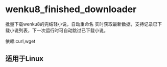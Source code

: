 # wenku8_finished_downloader

批量下载wenku8的完结轻小说，自动重命名
实时获取最新数据，支持记录已下载小说列表，下一次运行时可自动跳过已下载小说。

  依赖:curl,wget

## 适用于Linux
